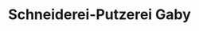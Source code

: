 ---
title: "Schneiderei-Putzerei Gaby"
url: /moellersdorf/schneiderei-putzerei-gaby/
shop: Schneiderei
---